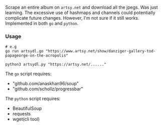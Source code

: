 Scrape an entire album on `artsy.net` and download all the jpegs. Was just learning. The excessive use of hashmaps and channels could potentially complicate future changes. However, I'm not sure if it still works. Implemented in both `go` and `python`.

### Usage

```shell
# e.g
go run artsydl.go "https://www.artsy.net/show/danziger-gallery-tod-papageorge-on-the-acropolis"

python3 artsydl.py "https://artsy.net/......"
```

The `go` script requires:

- "github.com/anaskhan96/soup"
- "github.com/schollz/progressbar"

The `python` script requires:

- BeautifulSoup
- requests
- wget(cli tool)